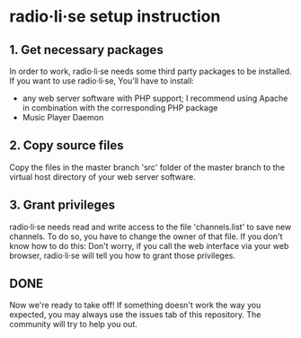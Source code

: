 # radio·li·se setup instruction

## 1. Get necessary packages

In order to work, radio·li·se needs some third party packages to be installed. If you want to use radio·li·se, You'll have to install:

* any web server software with PHP support; I recommend using Apache in combination with the corresponding PHP package
* Music Player Daemon

## 2. Copy source files

Copy the files in the master branch 'src' folder of the master branch to the virtual host directory of your web server software.

## 3. Grant privileges

radio·li·se needs read and write access to the file 'channels.list' to save new channels. To do so, you have to change the owner of that file. If you don't know how to do this: Don't worry, if you call the web interface via your web browser, radio·li·se will tell you how to grant those privileges.

## DONE

Now we're ready to take off! If something doesn't work the way you expected, you may always use the issues tab of this repository. The community will try to help you out.
